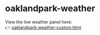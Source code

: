 # oaklandpark-weather

View the live weather panel here:  
👉 [oaklandpark-weather-custom.html](https://violettaokip.github.io/oaklandpark-weather/oaklandpark-weather-custom.html)
